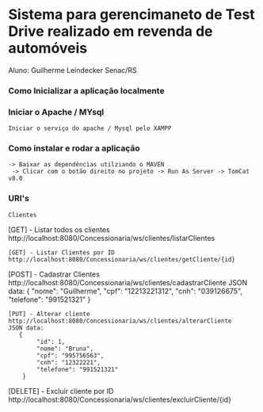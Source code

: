 # Sistema para gerencimaneto de Test Drive realizado em revenda de automóveis
Aluno: Guilherme Leindecker
Senac/RS

### Como Inicializar a aplicação localmente  

### Iniciar o Apache / MYsql
```
Iniciar o serviço do apache / Mysql pelo XAMPP
```
### Como instalar e rodar a aplicação
```
-> Baixar as dependências utilziando o MAVEN
 -> Clicar com o botão direito no projeto -> Run As Server -> TomCat v8.0
```
### URI's
```
Clientes
```
[GET] - Listar todos os clientes
http://localhost:8080/Concessionaria/ws/clientes/listarClientes
```
[GET] - Listar Clientes por ID
http://localhost:8080/Concessionaria/ws/clientes/getCliente/{id}
```
[POST] - Cadastrar Clientes
http://localhost:8080/Concessionaria/ws/clientes/cadastrarCliente
JSON data:
   {
        "nome": "Guilherme",
        "cpf": "12213221312",
        "cnh": "039126675",
        "telefone": "991521321"
    }
```
[PUT] - Alterar cliente
http://localhost:8080/Concessionaria/ws/clientes/alterarCliente
JSON data:
   {
   		"id": 1,
        "nome": "Bruna",
        "cpf": "995756563",
        "cnh": "12322221",
        "telefone": "991521321"
    }
```
[DELETE] - Excluir cliente por ID
http://localhost:8080/Concessionaria/ws/clientes/excluirCliente/{id}


